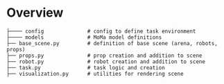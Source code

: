 # Overview

    ├──── config              # config to define task environment
    ├──── models              # MoMa model definitions
    ├── base_scene.py         # definition of base scene (arena, robots, props)
    ├── props.py              # prop creation and addition to scene
    ├── robot.py              # robot creation and addition to scene
    ├── task.py               # task logic and creation
    ├── visualization.py      # utilities for rendering scene
